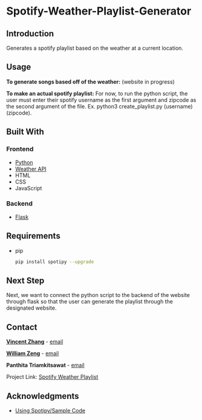 # Spotify-Weather-Playlist-Generator

## Introduction
Generates a spotify playlist based on the weather at a current location.

## Usage
**To generate songs based off of the weather:** (website in progress)

**To make an actual spotify playlist:** For now, to run the python script, the user must enter their spotify username as the first argument
and zipcode as the second argument of the file. Ex. python3 create_playlist.py (username) (zipcode).

## Built With
### Frontend
* [Python](https://www.python.org)
* [Weather API](https://openweathermap.org/api)
* HTML
* CSS
* JavaScript
### Backend
* [Flask](https://flask.palletsprojects.com/en/2.1.x/)

<!-- Requirements to run the code -->
## Requirements
* pip
  ```sh
  pip install spotipy --upgrade
  ```
<!-- Next Steps -->
## Next Step
Next, we want to connect the python script to the backend of the website through flask so that the user can generate the playlist through the designated website.
<!-- Contact Info -->
## Contact

**[Vincent Zhang](https://vincentzhang4135.com)** - [email](vzhang00@uchicago.edu)

**[William Zeng](https://william-zeng-portfolio.netlify.app)** - [email](william.zeng243@gmail.com)

**Panthita Triamkitsawat** - [email](panthitat@uchicago.edu)

Project Link: [Spotify Weather Playlist](https://github.com/Vincent-Zhang4135/Spotify-Weather-Playlist-Generator.git)

<!-- ACKNOWLEDGMENTS -->
## Acknowledgments
* [Using Spotipy/Sample Code](https://spotipy.readthedocs.io/en/2.19.0/)
